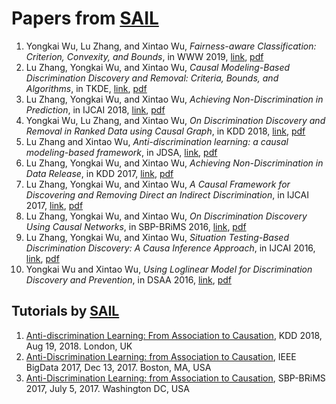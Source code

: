# Papers from [SAIL](https://sail.uark.edu/)

1. Yongkai Wu, Lu Zhang, and Xintao Wu, *Fairness-aware Classification: Criterion, Convexity, and Bounds*, in WWW 2019, [link](), [pdf]()
1. Lu Zhang, Yongkai Wu, and Xintao Wu, *Causal Modeling-Based Discrimination Discovery and Removal: Criteria, Bounds, and Algorithms*, in TKDE, [link](https://ieeexplore.ieee.org/abstract/document/8477109), [pdf]()
1. Lu Zhang, Yongkai Wu, and Xintao Wu, *Achieving Non-Discrimination in Prediction*, in IJCAI 2018, [link](http://www.ijcai.org/proceedings/2018/430), [pdf](/pub/2018_IJCAI2018/IJCAI2018_paper_Tg8D.pdf)
1. Yongkai Wu, Lu Zhang, and Xintao Wu, *On Discrimination Discovery and Removal in Ranked Data using Causal Graph*, in KDD 2018, [link](https://dl.acm.org/citation.cfm?id=3220087), [pdf](/pub/2018_KDD2018/KDD2018_paper_6kXf.pdf)
1. Lu Zhang and Xintao Wu, *Anti-discrimination learning: a causal modeling-based framework*, in JDSA, [link](https://link.springer.com/article/10.1007/s41060-017-0058-x), [pdf]()
1. Lu Zhang, Yongkai Wu, and Xintao Wu, *Achieving Non-Discrimination in Data Release*, in KDD 2017, [link](https://dl.acm.org/citation.cfm?id=3098167 ), [pdf](pub/2017_KDD2017/KDD2017_paper_L5gv.pdf)
1. Lu Zhang, Yongkai Wu, and Xintao Wu, *A Causal Framework for Discovering and Removing Direct an Indirect Discrimination*, in IJCAI 2017, [link](https://dl.acm.org/citation.cfm?id=3172438), [pdf](/pub/2017_IJCAI2017/IJCAI2017_paper_EGY4.pdf)
1. Lu Zhang, Yongkai Wu, and Xintao Wu, *On Discrimination Discovery Using Causal Networks*, in SBP-BRiMS 2016, [link](https://link.springer.com/chapter/10.1007/978-3-319-39931-7_9), [pdf](/pub/2016_SBP-BRiMS/SBP2016_paper_u7G4.pdf)
1. Lu Zhang, Yongkai Wu, and Xintao Wu, *Situation Testing-Based Discrimination Discovery: A Causa Inference Approach*, in IJCAI 2016, [link](https://dl.acm.org/citation.cfm?id=3061001), [pdf](/pub/2016_IJCAI2016/IJCAI2016_paper_Tf5D.pdf)
1. Yongkai Wu and Xintao Wu, *Using Loglinear Model for Discrimination Discovery and Prevention*, in DSAA 2016, [link](http://ieeexplore.ieee.org/abstract/document/7796896/), [pdf](/pub/2016_DSAA2016/DSAA2016_paper_iuG6.pdf)


## Tutorials by [SAIL](https://sail.uark.edu/)
1. [Anti-discrimination Learning: From Association to Causation](http://csce.uark.edu/~xintaowu/kdd18-tutorial/ ), KDD 2018, Aug 19, 2018. London, UK
1. [Anti-Discrimination Learning: from Association to Causation](https://cci.drexel.edu/bigdata/bigdata2017/files/Tutorial8.pdf ), IEEE BigData 2017, Dec 13, 2017. Boston, MA, USA
1. [Anti-Discrimination Learning: from Association to Causation](http://csce.uark.edu/~xintaowu/publ/sbp17.pdf ), SBP-BRiMS 2017, July 5, 2017. Washington DC, USA
